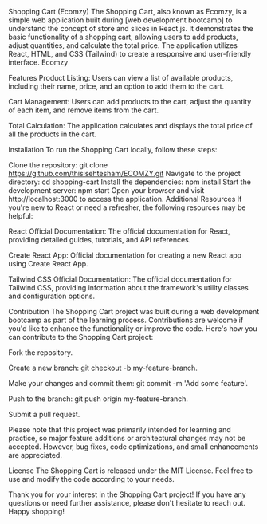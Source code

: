 Shopping Cart (Ecomzy)
The Shopping Cart, also known as Ecomzy, is a simple web application built during [web development bootcamp] to understand the concept of store and slices in React.js. It demonstrates the basic functionality of a shopping cart, allowing users to add products, adjust quantities, and calculate the total price. The application utilizes React, HTML, and CSS (Tailwind) to create a responsive and user-friendly interface. Ecomzy

Features
Product Listing: Users can view a list of available products, including their name, price, and an option to add them to the cart.

Cart Management: Users can add products to the cart, adjust the quantity of each item, and remove items from the cart.

Total Calculation: The application calculates and displays the total price of all the products in the cart.

Installation
To run the Shopping Cart locally, follow these steps:

Clone the repository:
git clone https://github.com/thisisehtesham/ECOMZY.git
Navigate to the project directory:
cd shopping-cart
Install the dependencies:
npm install
Start the development server:
npm start
Open your browser and visit http://localhost:3000 to access the application.
Additional Resources
If you're new to React or need a refresher, the following resources may be helpful:

React Official Documentation: The official documentation for React, providing detailed guides, tutorials, and API references.

Create React App: Official documentation for creating a new React app using Create React App.

Tailwind CSS Official Documentation: The official documentation for Tailwind CSS, providing information about the framework's utility classes and configuration options.

Contribution
The Shopping Cart project was built during a web development bootcamp as part of the learning process. Contributions are welcome if you'd like to enhance the functionality or improve the code. Here's how you can contribute to the Shopping Cart project:

Fork the repository.

Create a new branch: git checkout -b my-feature-branch.

Make your changes and commit them: git commit -m 'Add some feature'.

Push to the branch: git push origin my-feature-branch.

Submit a pull request.

Please note that this project was primarily intended for learning and practice, so major feature additions or architectural changes may not be accepted. However, bug fixes, code optimizations, and small enhancements are appreciated.

License
The Shopping Cart is released under the MIT License. Feel free to use and modify the code according to your needs.

Thank you for your interest in the Shopping Cart project! If you have any questions or need further assistance, please don't hesitate to reach out. Happy shopping!
